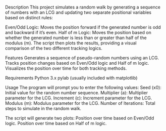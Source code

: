Description
This project simulates a random walk by generating a sequence of numbers with an LCG and updating two separate positional variables based on distinct rules:

Even/Odd Logic: Moves the position forward if the generated number is odd and backward if it’s even.
Half of m Logic: Moves the position based on whether the generated number is less than or greater than half of the modulus (m).
The script then plots the results, providing a visual comparison of the two different tracking logics.

Features
Generates a sequence of pseudo-random numbers using an LCG.
Tracks position changes based on Even/Odd logic and Half of m logic.
Visualizes the position over time for both tracking methods.

Requirements
Python 3.x
pylab (usually included with matplotlib)

Usage
The program will prompt you to enter the following values:
Seed (x0): Initial value for the random number sequence.
Multiplier (a): Multiplier parameter for the LCG.
Increment (c): Increment parameter for the LCG.
Modulus (m): Modulus parameter for the LCG.
Number of Iterations: Total steps to simulate in the random walk.


The script will generate two plots:
Position over time based on Even/Odd logic.
Position over time based on Half of m logic.
